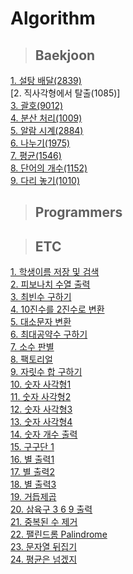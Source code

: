 # Algorithm

> ## Baekjoon
[1. 설탕 배달(2839)](https://hot-cheshire-a21.notion.site/13d821c78b6081ba8de4c9d2ebd34d0d?pvs=4)<br>
[2. 직사각형에서 탈출(1085)]<br>
[3. 괄호(9012)](https://hot-cheshire-a21.notion.site/13d821c78b6080e2b8c4ff5bbc6219b9?pvs=4)<br>
[4. 분산 처리(1009)](https://hot-cheshire-a21.notion.site/13d821c78b60803291abe329f082e282)<br>
[5. 알람 시계(2884)](https://hot-cheshire-a21.notion.site/13d821c78b608012a307fe52d792ab0f)<br>
[6. 나누기(1975)](https://hot-cheshire-a21.notion.site/147821c78b60806e91e2fe66df1970d6)<br>
[7. 평균(1546)](https://hot-cheshire-a21.notion.site/149821c78b60808a8048fa4e6ec0fd72)<br>
[8. 단어의 개수(1152)](https://hot-cheshire-a21.notion.site/149821c78b60806c9070d2c250276987)<br>
[9. 다리 놓기(1010)](https://github.com/Han00903/Algorithm/tree/master/src/Baekjoon/Silver/algo241127/BOJ1010)<br>






> ## Programmers

> ## ETC
[1. 학생이름 저장 및 검색](https://github.com/Han00903/Algorithm/tree/master/src/ETC/one)<br>
[2. 피보나치 수열 출력](https://github.com/Han00903/Algorithm/tree/master/src/ETC/two)<br>
[3. 최빈수 구하기](https://github.com/Han00903/Algorithm/tree/master/src/ETC/three)<br>
[4. 10진수를 2진수로 변환](https://github.com/Han00903/Algorithm/tree/master/src/ETC/four)<br>
[5. 대소문자 변환](https://github.com/Han00903/Algorithm/tree/master/src/ETC/five)<br>
[6. 최대공약수 구하기](https://github.com/Han00903/Algorithm/tree/master/src/ETC/six)<br>
[7. 소수 판별](https://github.com/Han00903/Algorithm/tree/master/src/ETC/seven)<br>
[8. 팩토리얼](https://github.com/Han00903/Algorithm/tree/master/src/ETC/algo241104/one)<br>
[9. 자릿수 합 구하기](https://github.com/Han00903/Algorithm/tree/master/src/ETC/algo241104/two)<br>
[10. 숫자 사각형1](https://github.com/Han00903/Algorithm/tree/master/src/ETC/algo241105/one)<br>
[11. 숫자 사각형2](https://github.com/Han00903/Algorithm/tree/master/src/ETC/algo241105/two)<br>
[12. 숫자 사각형3](https://github.com/Han00903/Algorithm/tree/master/src/ETC/algo241106/one)<br>
[13. 숫자 사각형4](https://github.com/Han00903/Algorithm/tree/master/src/ETC/algo241106/two)<br>
[14. 숫자 개수 출력](https://github.com/Han00903/Algorithm/tree/master/src/ETC/algo241107/one)<br>
[15. 구구단 1](https://github.com/Han00903/Algorithm/tree/master/src/ETC/algo241107/two)<br>
[16. 별 출력1](https://github.com/Han00903/Algorithm/tree/master/src/ETC/algo241108/one)<br>
[17. 별 출력2](https://github.com/Han00903/Algorithm/tree/master/src/ETC/algo241108/two)<br>
[18. 별 출력3](https://github.com/Han00903/Algorithm/tree/master/src/ETC/algo241109/one)<br>
[19. 거듭제곱](https://github.com/Han00903/Algorithm/tree/master/src/ETC/algo241109/two)<br>
[20. 삼육구 3 6 9 출력](https://github.com/Han00903/Algorithm/tree/master/src/ETC/algo241110/one)<br>
[21. 중복된 수 제거](https://github.com/Han00903/Algorithm/tree/master/src/ETC/algo241111/one)<br>
[22. 팰린드롬 Palindrome](https://github.com/Han00903/Algorithm/tree/master/src/ETC/algo241111/two)<br>
[23. 문자열 뒤집기](https://github.com/Han00903/Algorithm/tree/master/src/ETC/algo241112/one)<br>
[24. 평균은 넘겠지](https://github.com/Han00903/Algorithm/tree/master/src/ETC/algo241112/two)<br>
